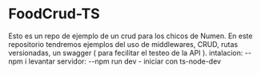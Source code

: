 # FoodCrud-TS
Esto es un repo de ejemplo de un crud para los chicos de Numen. En este repositorio tendremos ejemplos del uso de middlewares, CRUD, rutas versionadas, un swagger ( para fecilitar el testeo de la API ).  intalacion:   --npm i  levantar servidor:  --npm run dev - iniciar con ts-node-dev
